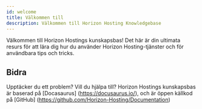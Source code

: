 ```yaml
---
id: welcome
title: Välkommen till
description: Välkommen till Horizon Hosting Knowledgebase
---
```


Välkommen till Horizon Hostings kunskapsbas! Det här är din ultimata resurs för att lära dig hur du använder Horizon Hosting-tjänster och för användbara tips och tricks.

## Bidra
Upptäcker du ett problem? Vill du hjälpa till? Horizon Hostings kunskapsbas är baserad på [Docasaurus] (https://docusaurus.io/), och är öppen källkod på [GitHub] (https://github.com/Horizon-Hosting/Documentation)